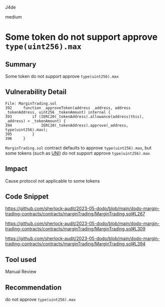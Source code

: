 J4de

medium

# Some token do not support approve `type(uint256).max`

## Summary

Some token do not support approve `type(uint256).max`

## Vulnerability Detail

```solidity
File: MarginTrading.sol
392     function _approveToken(address _address, address _tokenAddress, uint256 _tokenAmount) internal {
393         if (IERC20(_tokenAddress).allowance(address(this), _address) < _tokenAmount) {
394             IERC20(_tokenAddress).approve(_address, type(uint256).max);
395         }
396     }
```

`MarginTrading.sol` contract defaults to approve `type(uint256).max`, but some tokens (such as [UNI](https://etherscan.io/token/0x1f9840a85d5af5bf1d1762f925bdaddc4201f984#code#L345)) do not support approve `type(uint256).max`

## Impact

Cause protocol not applicable to some tokens

## Code Snippet

https://github.com/sherlock-audit/2023-05-dodo/blob/main/dodo-margin-trading-contracts/contracts/marginTrading/MarginTrading.sol#L267

https://github.com/sherlock-audit/2023-05-dodo/blob/main/dodo-margin-trading-contracts/contracts/marginTrading/MarginTrading.sol#L309

https://github.com/sherlock-audit/2023-05-dodo/blob/main/dodo-margin-trading-contracts/contracts/marginTrading/MarginTrading.sol#L394

## Tool used

Manual Review

## Recommendation

do not approve `type(uint256).max`